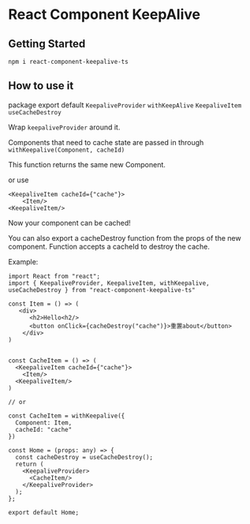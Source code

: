 # React Component KeepAlive

## Getting Started

```shell
npm i react-component-keepalive-ts
```

## How to use it

package export default `KeepaliveProvider` `withKeepAlive` `KeepaliveItem` `useCacheDestroy`

Wrap `keepaliveProvider` around it.

Components that need to cache state are passed in through `withKeepalive(Component, cacheId)`

This function returns the same new Component.

or use 

```tsx
<KeepaliveItem cacheId={"cache"}>
    <Item/>
<KeepaliveItem/>
```

Now your component can be cached!

You can also export a cacheDestroy function from the props of the new component. Function accepts a cacheId to destroy the cache.

Example:

```tsx
import React from "react";
import { KeepaliveProvider, KeepaliveItem, withKeepalive, useCacheDestroy } from "react-component-keepalive-ts"

const Item = () => (
   <div>
      <h2>Hello<h2/>
      <button onClick={cacheDestroy("cache")}>重置about</button>
    </div>
)


const CacheItem = () => (
  <KeepaliveItem cacheId={"cache"}>
    <Item/>
  <KeepaliveItem/>
)

// or

const CacheItem = withKeepalive({
  Component: Item,
  cacheId: "cache"
})

const Home = (props: any) => {
  const cacheDestroy = useCacheDestroy();
  return (
    <KeepaliveProvider>
      <CacheItem/>
    </KeepaliveProvider>
  );
};

export default Home;
```
